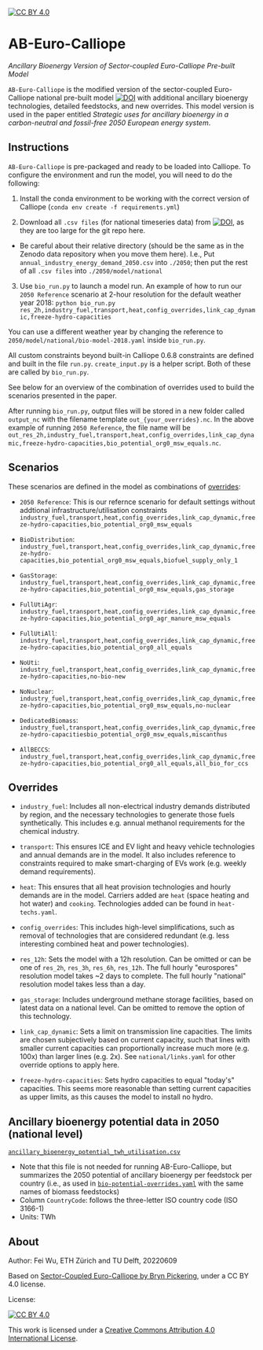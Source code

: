 [![CC BY 4.0][cc-by-image]][cc-by]

# AB-Euro-Calliope

_Ancillary Bioenergy Version of Sector-coupled Euro-Calliope Pre-built Model_

`AB-Euro-Calliope` is the modified version of the sector-coupled Euro-Calliope national pre-built model [![DOI](https://zenodo.org/badge/DOI/10.5281/zenodo.5774988.svg)](https://doi.org/10.5281/zenodo.5774988) with additional ancillary bioenergy technologies, detailed feedstocks, and new overrides. This model version is used in the paper entitled _Strategic uses for ancillary bioenergy in a carbon-neutral and fossil-free 2050 European energy system_.

## Instructions

`AB-Euro-Calliope` is pre-packaged and ready to be loaded into Calliope. To configure the environment and run the model, you will need to do the following:

1. Install the conda environment to be working with the correct version of Calliope (`conda env create -f requirements.yml`)

2. Download all `.csv files` (for national timeseries data) from [![DOI](https://zenodo.org/badge/DOI/10.5281/zenodo.6854685.svg)](https://doi.org/10.5281/zenodo.6854685), as they are too large for the git repo here. 

 * Be careful about their relative directory (should be the same as in the Zenodo data repository when you move them here). I.e., Put `annual_industry_energy_demand_2050.csv` into `./2050`; then put the rest of all `.csv files` into `./2050/model/national`


3. Use `bio_run.py` to launch a model run. An example of how to run our `2050 Reference` scenario at 2-hour resolution for the default weather year 2018: `python bio_run.py res_2h,industry_fuel,transport,heat,config_overrides,link_cap_dynamic,freeze-hydro-capacities`

You can use a different weather year by changing the reference to `2050/model/national/bio-model-2018.yaml` inside `bio_run.py`.

All custom constraints beyond built-in Calliope 0.6.8 constraints are defined and built in the file `run.py`. `create_input.py` is a helper script. Both of these are called by `bio_run.py`.

See below for an overview of the combination of overrides used to build the scenarios presented in the paper.

After running `bio_run.py`, output files will be stored in a new folder called `output_nc` with the filename template `out_{your_overrides}.nc`. In the above example of running `2050 Reference`, the file name will be `out_res_2h,industry_fuel,transport,heat,config_overrides,link_cap_dynamic,freeze-hydro-capacities,bio_potential_org0_msw_equals.nc`.

## Scenarios

These scenarios are defined in the model as combinations of [overrides](#overrides):

* `2050 Reference`: This is our refernce scenario for default settings without addtional infrastructure/utilisation constraints `industry_fuel,transport,heat,config_overrides,link_cap_dynamic,freeze-hydro-capacities,bio_potential_org0_msw_equals`

* `BioDistribution`: `industry_fuel,transport,heat,config_overrides,link_cap_dynamic,freeze-hydro-capacities,bio_potential_org0_msw_equals,biofuel_supply_only_1`

* `GasStorage`: `industry_fuel,transport,heat,config_overrides,link_cap_dynamic,freeze-hydro-capacities,bio_potential_org0_msw_equals,gas_storage`

* `FullUtiAgr`: `industry_fuel,transport,heat,config_overrides,link_cap_dynamic,freeze-hydro-capacities,bio_potential_org0_agr_manure_msw_equals`

* `FullUtiAll`: `industry_fuel,transport,heat,config_overrides,link_cap_dynamic,freeze-hydro-capacities,bio_potential_org0_all_equals`

* `NoUti`: `industry_fuel,transport,heat,config_overrides,link_cap_dynamic,freeze-hydro-capacities,no-bio-new`

* `NoNuclear`: `industry_fuel,transport,heat,config_overrides,link_cap_dynamic,freeze-hydro-capacities,bio_potential_org0_msw_equals,no-nuclear`

* `DedicatedBiomass`: `industry_fuel,transport,heat,config_overrides,link_cap_dynamic,freeze-hydro-capacitiesbio_potential_org0_msw_equals,miscanthus`

* `AllBECCS`: `industry_fuel,transport,heat,config_overrides,link_cap_dynamic,freeze-hydro-capacities,bio_potential_org0_all_equals,all_bio_for_ccs`


## Overrides

* `industry_fuel`: Includes all non-electrical industry demands distributed by region, and the necessary technologies to generate those fuels synthetically. This includes e.g. annual methanol requirements for the chemical industry.

* `transport`: This ensures ICE and EV light and heavy vehicle technologies and annual demands are in the model. It also includes reference to constraints required to make smart-charging of EVs work (e.g. weekly demand requirements).

* `heat`: This ensures that all heat provision technologies and hourly demands are in the model. Carriers added are `heat` (space heating and hot water) and `cooking`. Technologies added can be found in `heat-techs.yaml`.

* `config_overrides`: This includes high-level simplifications, such as removal of technologies that are considered redundant (e.g. less interesting combined heat and power technologies).

* `res_12h`: Sets the model with a 12h resolution. Can be omitted or can be one of `res_2h`, `res_3h`, `res_6h`, `res_12h`. The full hourly "eurospores" resolution model takes ~2 days to complete. The full hourly "national" resolution model takes less than a day.

* `gas_storage`: Includes underground methane storage facilities, based on latest data on a national level. Can be omitted to remove the option of this technology.

* `link_cap_dynamic`: Sets a limit on transmission line capacities. The limits are chosen subjectively based on current capacity, such that lines with smaller current capacities can proportionally increase much more (e.g. 100x) than larger lines (e.g. 2x). See `national/links.yaml` for other override options to apply here.

* `freeze-hydro-capacities`: Sets hydro capacities to equal "today's" capacities. This seems more reasonable than setting current capacities as upper limits, as this causes the model to install no hydro.


## Ancillary bioenergy potential data in 2050 (national level)
[`ancillary_bioenergy_potential_twh_utilisation.csv`](https://github.com/wwwuFei/AB-Euro-Calliope/blob/main/ancillary_bioenergy_potential_twh.csv)
 * Note that this file is not needed for running AB-Euro-Calliope, but summarizes the 2050 potential of ancillary bioenergy per feedstock per country (i.e., as used in [`bio-potential-overrides.yaml`](https://github.com/wwwuFei/AB-Euro-Calliope/blob/main/2050/model/national/bio-potential-overrides.yaml) with the same names of biomass feedstocks)
 * Column `CountryCode`: follows the three-letter ISO country code (ISO 3166-1)
 * Units: TWh


## About

Author: Fei Wu, ETH Zürich and TU Delft, 20220609

Based on [Sector-Coupled Euro-Calliope by Bryn Pickering](https://doi.org/10.5281/zenodo.5774988), under a CC BY 4.0 license.

License:

[![CC BY 4.0][cc-by-shield]][cc-by]

This work is licensed under a
[Creative Commons Attribution 4.0 International License][cc-by].

[cc-by]: http://creativecommons.org/licenses/by/4.0/
[cc-by-image]: https://i.creativecommons.org/l/by/4.0/88x31.png
[cc-by-shield]: https://img.shields.io/badge/License-CC%20BY%204.0-lightgrey.svg
